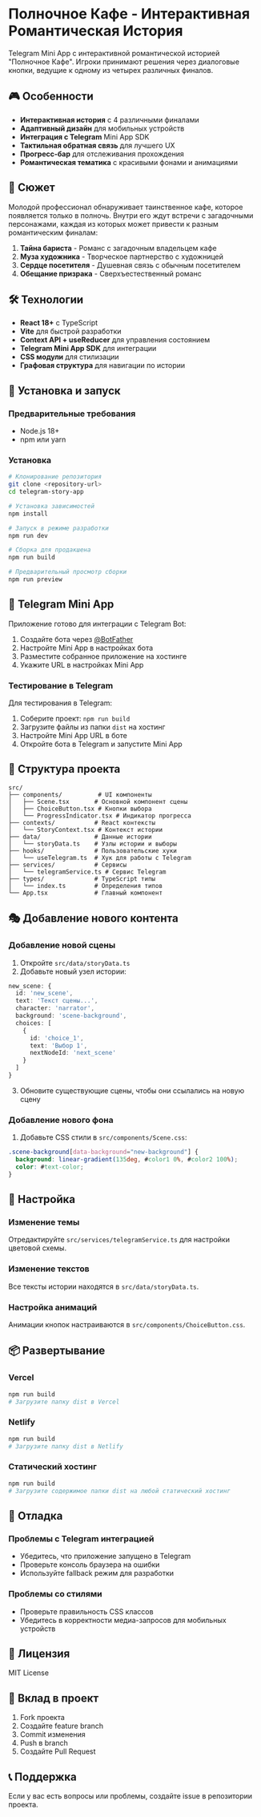 # Полночное Кафе - Интерактивная Романтическая История

Telegram Mini App с интерактивной романтической историей "Полночное Кафе". Игроки принимают решения через диалоговые кнопки, ведущие к одному из четырех различных финалов.

## 🎮 Особенности

- **Интерактивная история** с 4 различными финалами
- **Адаптивный дизайн** для мобильных устройств
- **Интеграция с Telegram** Mini App SDK
- **Тактильная обратная связь** для лучшего UX
- **Прогресс-бар** для отслеживания прохождения
- **Романтическая тематика** с красивыми фонами и анимациями

## 🎯 Сюжет

Молодой профессионал обнаруживает таинственное кафе, которое появляется только в полночь. Внутри его ждут встречи с загадочными персонажами, каждая из которых может привести к разным романтическим финалам:

1. **Тайна бариста** - Романс с загадочным владельцем кафе
2. **Муза художника** - Творческое партнерство с художницей
3. **Сердце посетителя** - Душевная связь с обычным посетителем
4. **Обещание призрака** - Сверхъестественный романс

## 🛠️ Технологии

- **React 18+** с TypeScript
- **Vite** для быстрой разработки
- **Context API + useReducer** для управления состоянием
- **Telegram Mini App SDK** для интеграции
- **CSS модули** для стилизации
- **Графовая структура** для навигации по истории

## 🚀 Установка и запуск

### Предварительные требования

- Node.js 18+
- npm или yarn

### Установка

```bash
# Клонирование репозитория
git clone <repository-url>
cd telegram-story-app

# Установка зависимостей
npm install

# Запуск в режиме разработки
npm run dev

# Сборка для продакшена
npm run build

# Предварительный просмотр сборки
npm run preview
```

## 📱 Telegram Mini App

Приложение готово для интеграции с Telegram Bot:

1. Создайте бота через [@BotFather](https://t.me/botfather)
2. Настройте Mini App в настройках бота
3. Разместите собранное приложение на хостинге
4. Укажите URL в настройках Mini App

### Тестирование в Telegram

Для тестирования в Telegram:
1. Соберите проект: `npm run build`
2. Загрузите файлы из папки `dist` на хостинг
3. Настройте Mini App URL в боте
4. Откройте бота в Telegram и запустите Mini App

## 🎨 Структура проекта

```
src/
├── components/          # UI компоненты
│   ├── Scene.tsx       # Основной компонент сцены
│   ├── ChoiceButton.tsx # Кнопки выбора
│   └── ProgressIndicator.tsx # Индикатор прогресса
├── contexts/           # React контексты
│   └── StoryContext.tsx # Контекст истории
├── data/               # Данные истории
│   └── storyData.ts    # Узлы истории и выборы
├── hooks/              # Пользовательские хуки
│   └── useTelegram.ts  # Хук для работы с Telegram
├── services/           # Сервисы
│   └── telegramService.ts # Сервис Telegram
├── types/              # TypeScript типы
│   └── index.ts        # Определения типов
└── App.tsx             # Главный компонент
```

## 🎭 Добавление нового контента

### Добавление новой сцены

1. Откройте `src/data/storyData.ts`
2. Добавьте новый узел истории:

```typescript
new_scene: {
  id: 'new_scene',
  text: 'Текст сцены...',
  character: 'narrator',
  background: 'scene-background',
  choices: [
    {
      id: 'choice_1',
      text: 'Выбор 1',
      nextNodeId: 'next_scene'
    }
  ]
}
```

3. Обновите существующие сцены, чтобы они ссылались на новую сцену

### Добавление нового фона

1. Добавьте CSS стили в `src/components/Scene.css`:

```css
.scene-background[data-background="new-background"] {
  background: linear-gradient(135deg, #color1 0%, #color2 100%);
  color: #text-color;
}
```

## 🔧 Настройка

### Изменение темы

Отредактируйте `src/services/telegramService.ts` для настройки цветовой схемы.

### Изменение текстов

Все тексты истории находятся в `src/data/storyData.ts`.

### Настройка анимаций

Анимации кнопок настраиваются в `src/components/ChoiceButton.css`.

## 📦 Развертывание

### Vercel

```bash
npm run build
# Загрузите папку dist в Vercel
```

### Netlify

```bash
npm run build
# Загрузите папку dist в Netlify
```

### Статический хостинг

```bash
npm run build
# Загрузите содержимое папки dist на любой статический хостинг
```

## 🐛 Отладка

### Проблемы с Telegram интеграцией

- Убедитесь, что приложение запущено в Telegram
- Проверьте консоль браузера на ошибки
- Используйте fallback режим для разработки

### Проблемы со стилями

- Проверьте правильность CSS классов
- Убедитесь в корректности медиа-запросов для мобильных устройств

## 📄 Лицензия

MIT License

## 🤝 Вклад в проект

1. Fork проекта
2. Создайте feature branch
3. Commit изменения
4. Push в branch
5. Создайте Pull Request

## 📞 Поддержка

Если у вас есть вопросы или проблемы, создайте issue в репозитории проекта.
